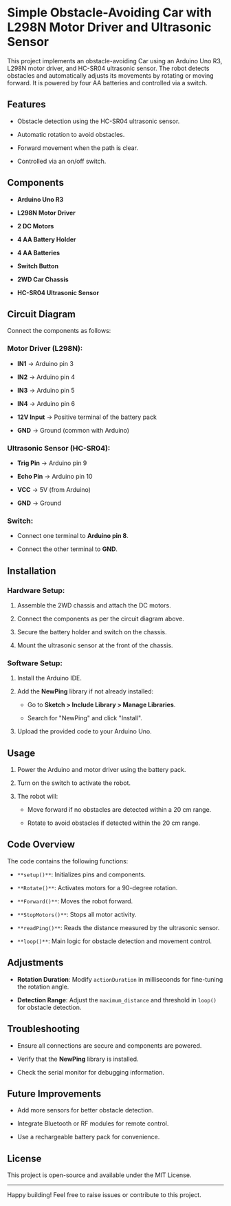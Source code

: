# Simple Obstacle-Avoiding Car with L298N Motor Driver and Ultrasonic Sensor

This project implements an obstacle-avoiding Car using an Arduino Uno R3, L298N motor driver, and HC-SR04 ultrasonic sensor. The robot detects obstacles and automatically adjusts its movements by rotating or moving forward. It is powered by four AA batteries and controlled via a switch.

## Features

- Obstacle detection using the HC-SR04 ultrasonic sensor.

- Automatic rotation to avoid obstacles.

- Forward movement when the path is clear.

- Controlled via an on/off switch.

## Components

- **Arduino Uno R3**

- **L298N Motor Driver**

- **2 DC Motors**

- **4 AA Battery Holder**

- **4 AA Batteries**

- **Switch Button**

- **2WD Car Chassis**

- **HC-SR04 Ultrasonic Sensor**

## Circuit Diagram

Connect the components as follows:

### Motor Driver (L298N):

- **IN1** -> Arduino pin 3

- **IN2** -> Arduino pin 4

- **IN3** -> Arduino pin 5

- **IN4** -> Arduino pin 6

- **12V Input** -> Positive terminal of the battery pack

- **GND** -> Ground (common with Arduino)

### Ultrasonic Sensor (HC-SR04):

- **Trig Pin** -> Arduino pin 9

- **Echo Pin** -> Arduino pin 10

- **VCC** -> 5V (from Arduino)

- **GND** -> Ground

### Switch:

- Connect one terminal to **Arduino pin 8**.

- Connect the other terminal to **GND**.

## Installation

### Hardware Setup:

1. Assemble the 2WD chassis and attach the DC motors.

2. Connect the components as per the circuit diagram above.

3. Secure the battery holder and switch on the chassis.

4. Mount the ultrasonic sensor at the front of the chassis.

### Software Setup:

1. Install the Arduino IDE.

2. Add the **NewPing** library if not already installed:
   
   - Go to **Sketch > Include Library > Manage Libraries**.
   
   - Search for "NewPing" and click "Install".

3. Upload the provided code to your Arduino Uno.

## Usage

1. Power the Arduino and motor driver using the battery pack.

2. Turn on the switch to activate the robot.

3. The robot will:
   
   - Move forward if no obstacles are detected within a 20 cm range.
   
   - Rotate to avoid obstacles if detected within the 20 cm range.

## Code Overview

The code contains the following functions:

- `**setup()**`: Initializes pins and components.

- `**Rotate()**`: Activates motors for a 90-degree rotation.

- `**Forward()**`: Moves the robot forward.

- `**StopMotors()**`: Stops all motor activity.

- `**readPing()**`: Reads the distance measured by the ultrasonic sensor.

- `**loop()**`: Main logic for obstacle detection and movement control.

## Adjustments

- **Rotation Duration**: Modify `actionDuration` in milliseconds for fine-tuning the rotation angle.

- **Detection Range**: Adjust the `maximum_distance` and threshold in `loop()` for obstacle detection.

## Troubleshooting

- Ensure all connections are secure and components are powered.

- Verify that the **NewPing** library is installed.

- Check the serial monitor for debugging information.

## Future Improvements

- Add more sensors for better obstacle detection.

- Integrate Bluetooth or RF modules for remote control.

- Use a rechargeable battery pack for convenience.

## License

This project is open-source and available under the MIT License.

---

Happy building! Feel free to raise issues or contribute to this project.
